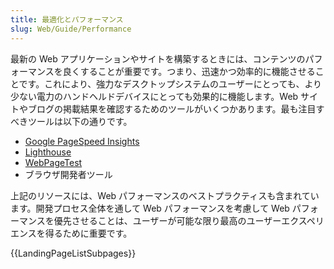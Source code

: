 ```yaml
---
title: 最適化とパフォーマンス
slug: Web/Guide/Performance
---
```


最新の Web アプリケーションやサイトを構築するときには、コンテンツのパフォーマンスを良くすることが重要です。つまり、迅速かつ効率的に機能させることです。これにより、強力なデスクトップシステムのユーザーにとっても、より少ない電力のハンドヘルドデバイスにとっても効果的に機能します。Web サイトやブログの掲載結果を確認するためのツールがいくつかあります。最も注目すべきツールは以下の通りです。

- [Google PageSpeed Insights](https://developers.google.com/speed/pagespeed/insights/)
- [Lighthouse](https://developers.google.com/web/tools/lighthouse/)
- [WebPageTest](https://www.webpagetest.org/)
- ブラウザ開発者ツール

上記のリソースには、Web パフォーマンスのベストプラクティスも含まれています。開発プロセス全体を通して Web パフォーマンスを考慮して Web パフォーマンスを優先させることは、ユーザーが可能な限り最高のユーザーエクスペリエンスを得るために重要です。

{{LandingPageListSubpages}}
